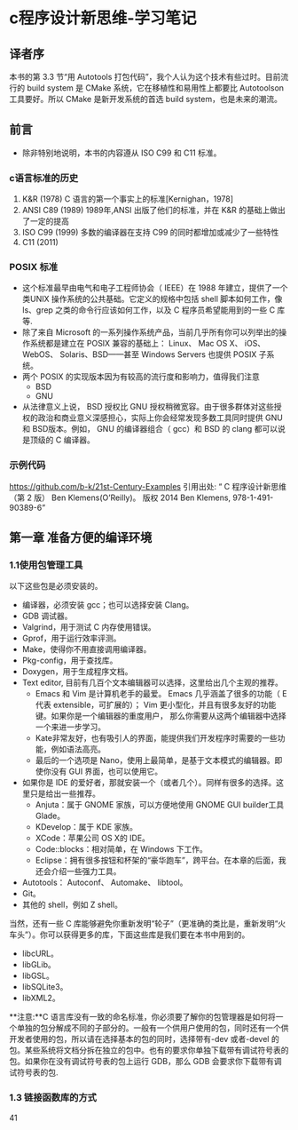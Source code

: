 # c程序设计新思维-学习笔记

## 译者序

本书的第 3.3 节“用 Autotools 打包代码”，我个人认为这个技术有些过时。目前流行的 build system 是 CMake 系统，它在移植性和易用性上都要比 Autotoolson工具要好。所以 CMake 是新开发系统的首选 build system，也是未来的潮流。

## 前言

- 除非特别地说明，本书的内容遵从 ISO C99 和 C11 标准。

### c语言标准的历史

1. K&R (1978) C 语言的第一个事实上的标准[Kernighan，1978]
2. ANSI C89 (1989) 1989年,ANSI 出版了他们的标准，并在 K&R 的基础上做出了一定的提高
3. ISO C99 (1999) 多数的编译器在支持 C99 的同时都增加或减少了一些特性
4. C11 (2011)

### POSIX 标准

- 这个标准最早由电气和电子工程师协会（ IEEE）在 1988 年建立，提供了一个类UNIX 操作系统的公共基础。它定义的规格中包括 shell 脚本如何工作，像 ls、grep 之类的命令行应该如何工作，以及 C 程序员希望能用到的一些 C 库等.
- 除了来自 Microsoft 的一系列操作系统产品，当前几乎所有你可以列举出的操作系统都是建立在 POSIX 兼容的基础上： Linux、 Mac OS X、 iOS、 WebOS、 Solaris、BSD——甚至 Windows Servers 也提供 POSIX 子系统。
- 两个 POSIX 的实现版本因为有较高的流行度和影响力，值得我们注意
  - BSD
  - GNU
- 从法律意义上说， BSD 授权比 GNU 授权稍微宽容。由于很多群体对这些授权的政治和商业意义深感担心，实际上你会经常发现多数工具同时提供 GNU和 BSD版本。例如， GNU 的编译器组合（ gcc）和 BSD 的 clang 都可以说是顶级的 C 编译器。

### 示例代码

<https://github.com/b-k/21st-Century-Examples>
引用出处:
  “ C 程序设计新思维（第 2 版） Ben Klemens(O’Reilly)。 版权 2014 Ben Klemens, 978-1-491-90389-6”

## 第一章 准备方便的编译环境

### 1.1使用包管理工具

以下这些包是必须安装的。
- 编译器，必须安装 gcc；也可以选择安装 Clang。
- GDB 调试器。
- Valgrind，用于测试 C 内存使用错误。
- Gprof，用于运行效率评测。
- Make，使得你不用直接调用编译器。
- Pkg-config，用于查找库。
- Doxygen，用于生成程序文档。
- Text editor, 目前有几百个文本编辑器可以选择，这里给出几个主观的推荐。
  - Emacs 和 Vim 是计算机老手的最爱。 Emacs 几乎涵盖了很多的功能（ E代表 extensible，可扩展的）； Vim 更小型化，并且有很多友好的功能键。如果你是一个编辑器的重度用户， 那么你需要从这两个编辑器中选择一个来进一步学习。
  - Kate非常友好，也有吸引人的界面，能提供我们开发程序时需要的一些功能，例如语法高亮。
  - 最后的一个选项是 Nano，使用上最简单，是基于文本模式的编辑器。即使你没有 GUI 界面，也可以使用它。
- 如果你是 IDE 的爱好者，那就安装一个（或者几个）。同样有很多的选择。这里只是给出一些推荐。
  - Anjuta：属于 GNOME 家族，可以方便地使用 GNOME GUI builder工具Glade。
  - KDevelop：属于 KDE 家族。
  - XCode：苹果公司 OS X的 IDE。
  - Code::blocks：相对简单，在 Windows 下工作。
  - Eclipse：拥有很多按钮和杯架的“豪华跑车”，跨平台。在本章的后面，我还会介绍一些强力工具。
- Autotools： Autoconf、 Automake、 libtool。
- Git。
- 其他的 shell，例如 Z shell。

当然，还有一些 C 库能够避免你重新发明“轮子”（更准确的类比是，重新发明“火
车头”）。你可以获得更多的库，下面这些库是我们要在本书中用到的。
- libcURL。
- libGLib。
- libGSL。
- libSQLite3。
- libXML2。

**注意:**C 语言库没有一致的命名标准，你必须要了解你的包管理器是如何将一个单独的包分解成不同的子部分的。一般有一个供用户使用的包，同时还有一个供开发者使用的包，所以请在选择基本的包的同时，选择带有-dev 或者-devel 的包。某些系统将文档分拆在独立的包中。也有的要求你单独下载带有调试符号表的包。如果你在没有调试符号表的包上运行 GDB，那么 GDB 会要求你下载带有调试符号表的包.

### 1.3 链接函数库的方式

41